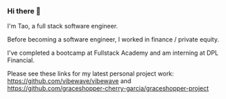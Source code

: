 ### Hi there 👋

I'm Tao, a full stack software engineer.

Before becoming a software engineer, I worked in finance / private equity.

I've completed a bootcamp at Fullstack Academy and am interning at DPL Financial.

Please see these links for my latest personal project work: https://github.com/vibewave/vibewave and https://github.com/graceshopper-cherry-garcia/graceshopper-project
<!--
**TDQ2/TDQ2** is a ✨ _special_ ✨ repository because its `README.md` (this file) appears on your GitHub profile.

Here are some ideas to get you started:

- 🔭 I’m currently working on ...
- 🌱 I’m currently learning ...
- 👯 I’m looking to collaborate on ...
- 🤔 I’m looking for help with ...
- 💬 Ask me about ...
- 📫 How to reach me: ...
- 😄 Pronouns: ...
- ⚡ Fun fact: ...
-->
